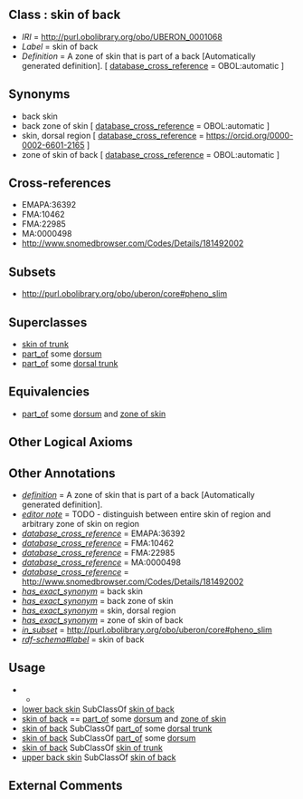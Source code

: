 
## Class : skin of back

 * *IRI* = http://purl.obolibrary.org/obo/UBERON_0001068
 * *Label* = skin of back
 * *Definition* = A zone of skin that is part of a back [Automatically generated definition]. [ [database_cross_reference](../../ef/oboInOwl#hasDbXref.md) = OBOL:automatic ]

## Synonyms

 * back skin
 * back zone of skin [ [database_cross_reference](../../ef/oboInOwl#hasDbXref.md) = OBOL:automatic ]
 * skin, dorsal region [ [database_cross_reference](../../ef/oboInOwl#hasDbXref.md) = https://orcid.org/0000-0002-6601-2165 ]
 * zone of skin of back [ [database_cross_reference](../../ef/oboInOwl#hasDbXref.md) = OBOL:automatic ]

## Cross-references

 * EMAPA:36392
 * FMA:10462
 * FMA:22985
 * MA:0000498
 * http://www.snomedbrowser.com/Codes/Details/181492002

## Subsets

 * http://purl.obolibrary.org/obo/uberon/core#pheno_slim

## Superclasses

 * [skin of trunk](../../UBERON/85/UBERON_0001085.md)
 * [part_of](../../BFO/50/BFO_0000050.md) some [dorsum](../../UBERON/37/UBERON_0001137.md)
 * [part_of](../../BFO/50/BFO_0000050.md) some [dorsal trunk](../../UBERON/70/UBERON_0011270.md)

## Equivalencies

 * [part_of](../../BFO/50/BFO_0000050.md) some [dorsum](../../UBERON/37/UBERON_0001137.md) and [zone of skin](../../UBERON/14/UBERON_0000014.md)

## Other Logical Axioms


## Other Annotations

 * *[definition](../../IAO/15/IAO_0000115.md)* = A zone of skin that is part of a back [Automatically generated definition].
 * *[editor note](../../IAO/16/IAO_0000116.md)* = TODO - distinguish between entire skin of region and arbitrary zone of skin on region
 * *[database_cross_reference](../../ef/oboInOwl#hasDbXref.md)* = EMAPA:36392
 * *[database_cross_reference](../../ef/oboInOwl#hasDbXref.md)* = FMA:10462
 * *[database_cross_reference](../../ef/oboInOwl#hasDbXref.md)* = FMA:22985
 * *[database_cross_reference](../../ef/oboInOwl#hasDbXref.md)* = MA:0000498
 * *[database_cross_reference](../../ef/oboInOwl#hasDbXref.md)* = http://www.snomedbrowser.com/Codes/Details/181492002
 * *[has_exact_synonym](../../ym/oboInOwl#hasExactSynonym.md)* = back skin
 * *[has_exact_synonym](../../ym/oboInOwl#hasExactSynonym.md)* = back zone of skin
 * *[has_exact_synonym](../../ym/oboInOwl#hasExactSynonym.md)* = skin, dorsal region
 * *[has_exact_synonym](../../ym/oboInOwl#hasExactSynonym.md)* = zone of skin of back
 * *[in_subset](../../et/oboInOwl#inSubset.md)* = http://purl.obolibrary.org/obo/uberon/core#pheno_slim
 * *[rdf-schema#label](../../el/rdf-schema#label.md)* = skin of back

## Usage

 * -
 * [lower back skin](../../UBERON/14/UBERON_0009014.md) SubClassOf [skin of back](../../UBERON/68/UBERON_0001068.md)
 * [skin of back](../../UBERON/68/UBERON_0001068.md) == [part_of](../../BFO/50/BFO_0000050.md) some [dorsum](../../UBERON/37/UBERON_0001137.md) and [zone of skin](../../UBERON/14/UBERON_0000014.md)
 * [skin of back](../../UBERON/68/UBERON_0001068.md) SubClassOf [part_of](../../BFO/50/BFO_0000050.md) some [dorsal trunk](../../UBERON/70/UBERON_0011270.md)
 * [skin of back](../../UBERON/68/UBERON_0001068.md) SubClassOf [part_of](../../BFO/50/BFO_0000050.md) some [dorsum](../../UBERON/37/UBERON_0001137.md)
 * [skin of back](../../UBERON/68/UBERON_0001068.md) SubClassOf [skin of trunk](../../UBERON/85/UBERON_0001085.md)
 * [upper back skin](../../UBERON/15/UBERON_0009015.md) SubClassOf [skin of back](../../UBERON/68/UBERON_0001068.md)

## External Comments


